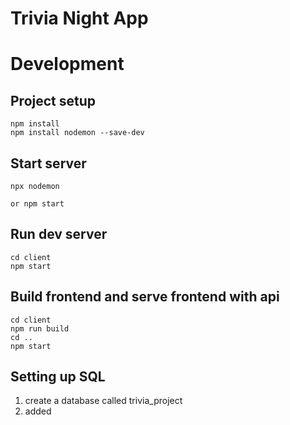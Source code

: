 # Trivia Night App 

# Development 

## Project setup

``` 
npm install 
npm install nodemon --save-dev 
```

## Start server 

``` 
npx nodemon

or npm start 
``` 

## Run dev server 

``` 
cd client
npm start 
``` 

## Build frontend and serve frontend with api

``` 
cd client
npm run build
cd ..
npm start
```
## Setting up SQL

1. create a database called trivia_project 
2. added 